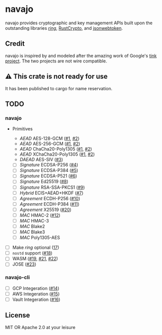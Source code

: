 # navajo

navajo provides cryptographic and key management APIs built upon the outstanding
libraries [_ring_](https://github.com/briansmith/ring),
[RustCrypto](https://github.com/RustCrypto), and
[jsonwebtoken](https://github.com/Keats/jsonwebtoken).

## Credit

navajo is inspired by and modeled after the amazing work of Google's [tink
project](https://github.com/google/tink). The two projects are not wire
compatible.

## ⚠️ This crate is not ready for use

It has been published to cargo for name reservation.

## TODO

### navajo

-   Primitives

    -   _AEAD_ AES-128-GCM ([#1](https://github.com/chanced/navajo/issues/1), [#2](https://github.com/chanced/navajo/issues/2))
    -   _AEAD_ AES-256-GCM ([#1](https://github.com/chanced/navajo/issues/1), [#2](https://github.com/chanced/navajo/issues/2))
    -   _AEAD_ ChaCha20-Poly1305 ([#1](https://github.com/chanced/navajo/issues/1), [#2](https://github.com/chanced/navajo/issues/2))
    -   _AEAD_ XChaCha20-Poly1305 ([#1](https://github.com/chanced/navajo/issues/1), [#2](https://github.com/chanced/navajo/issues/2))
    -   _DAEAD_ AES-SIV ([#3](https://github.com/chanced/navajo/issues/3))
    -   [ ] _Signature_ ECDSA-P256 ([#4](https://github.com/chanced/navajo/issues/4))
    -   [ ] _Signature_ ECDSA-P384 ([#5](https://github.com/chanced/navajo/issues/5))
    -   [ ] _Signature_ ECDSA-P521 ([#6](https://github.com/chanced/navajo/issues/6))
    -   [ ] _Signature_ Ed25519 ([#8](https://github.com/chanced/navajo/issues/8))
    -   [ ] _Signature_ RSA-SSA-PKCS1 ([#9](https://github.com/chanced/navajo/issues/9))
    -   [ ] _Hybrid_ ECIS+AEAD+HKDF ([#7](https://github.com/chanced/navajo/issues/7))
    -   [ ] _Agreement_ ECDH-P256 ([#10](https://github.com/chanced/navajo/issues/10))
    -   [ ] _Agreement_ ECDH-P384 ([#11](https://github.com/chanced/navajo/issues/11))
    -   [ ] _Agreement_ X25519 ([#20](https://github.com/chanced/navajo/issues/20))
    -   [ ] _MAC_ HMAC-2 ([#12](https://github.com/chanced/navajo/issues/12))
    -   [ ] _MAC_ HMAC-3
    -   [ ] _MAC_ Blake2
    -   [ ] _MAC_ Blake3
    -   [ ] _MAC_ Poly1305-AES

-   [ ] Make _ring_ optional ([17](https://github.com/chanced/navajo/issues/17))
-   [ ] `nostd` support ([#18](https://github.com/chanced/navajo/issues/18))
-   [ ] WASM ([#19](https://github.com/chanced/navajo/issues/19), [#21](https://github.com/chanced/navajo/issues/21), [#22](https://github.com/chanced/navajo/issues/13))
-   [ ] JOSE ([#23](https://github.com/chanced/navajo/issues/23))

### navajo-cli

-   [ ] GCP Integeration ([#14](https://github.com/chanced/navajo/issues/14))
-   [ ] AWS Integeration ([#15](https://github.com/chanced/navajo/issues/15))
-   [ ] Vault Integeration ([#16](https://github.com/chanced/navajo/issues/16))

## License

MIT OR Apache 2.0 at your leisure
